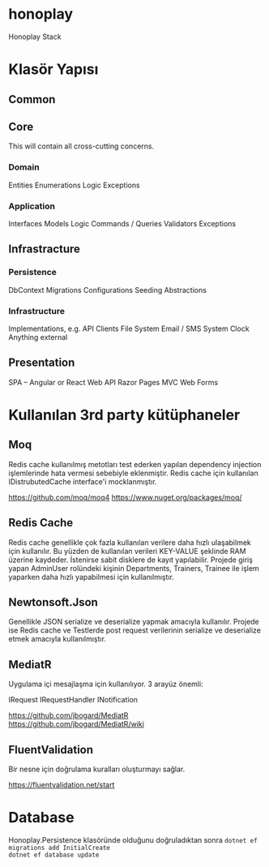 ﻿# honoplay
Honoplay Stack



# Klasör Yapısı

## Common

## Core
This will contain all cross-cutting concerns.

### Domain
Entities
Enumerations
Logic
Exceptions

### Application
Interfaces
Models
Logic
Commands / Queries
Validators
Exceptions

## Infrastracture

### Persistence
DbContext
Migrations
Configurations
Seeding
Abstractions

### Infrastructure
Implementations, e.g.
API Clients
File System
Email / SMS
System Clock
Anything external

## Presentation
SPA – Angular or React
Web API
Razor Pages
MVC
Web Forms

# Kullanılan 3rd party kütüphaneler

## Moq
Redis cache kullanılmış metotları test ederken yapılan dependency injection işlemlerinde hata vermesi sebebiyle eklenmiştir.
Redis cache için kullanılan IDistrubutedCache interface'i mocklanmıştır.

https://github.com/moq/moq4
https://www.nuget.org/packages/moq/

## Redis Cache
Redis cache genellikle çok fazla kullanılan verilere daha hızlı ulaşabilmek için kullanılır. Bu yüzden de kullanılan verileri KEY-VALUE şeklinde RAM üzerine kaydeder.
İstenirse sabit disklere de kayıt yapılabilir.
Projede giriş yapan AdminUser rolündeki kişinin Departments, Trainers, Trainee ile işlem yaparken daha hızlı yapabilmesi için kullanılmıştır.


## Newtonsoft.Json
Genellikle JSON serialize ve deserialize yapmak amacıyla kullanılır.
Projede ise Redis cache ve Testlerde post request verilerinin serialize ve deserialize etmek amacıyla kullanılmıştır.

## MediatR
Uygulama içi mesajlaşma için kullanılıyor. 3 arayüz önemli:

IRequest
IRequestHandler
INotification


https://github.com/jbogard/MediatR
https://github.com/jbogard/MediatR/wiki

## FluentValidation
Bir nesne için doğrulama kuralları oluşturmayı sağlar.

https://fluentvalidation.net/start

# Database

Honoplay.Persistence klasöründe olduğunu doğruladıktan sonra
`dotnet ef migrations add InitialCreate`  
`dotnet ef database update`